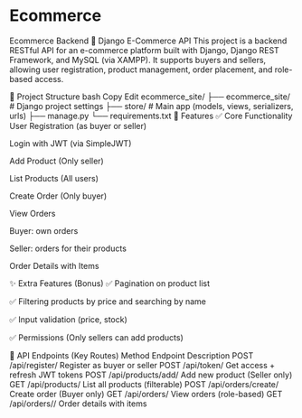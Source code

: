 # Ecommerce
Ecommerce Backend
🛒 Django E-Commerce API
This project is a backend RESTful API for an e-commerce platform built with Django, Django REST Framework, and MySQL (via XAMPP). It supports buyers and sellers, allowing user registration, product management, order placement, and role-based access.

📁 Project Structure
bash
Copy
Edit
ecommerce_site/
├── ecommerce_site/      # Django project settings
├── store/               # Main app (models, views, serializers, urls)
├── manage.py
└── requirements.txt
🚀 Features
✅ Core Functionality
User Registration (as buyer or seller)

Login with JWT (via SimpleJWT)

Add Product (Only seller)

List Products (All users)

Create Order (Only buyer)

View Orders

Buyer: own orders

Seller: orders for their products

Order Details with Items

✨ Extra Features (Bonus)
✅ Pagination on product list

✅ Filtering products by price and searching by name

✅ Input validation (price, stock)

✅ Permissions (Only sellers can add products)

🧪 API Endpoints (Key Routes)
Method	Endpoint	Description
POST	/api/register/	Register as buyer or seller
POST	/api/token/	Get access + refresh JWT tokens
POST	/api/products/add/	Add new product (Seller only)
GET	/api/products/	List all products (filterable)
POST	/api/orders/create/	Create order (Buyer only)
GET	/api/orders/	View orders (role-based)
GET	/api/orders/<id>/	Order details with items
